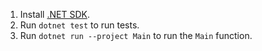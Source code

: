 1. Install [.NET SDK](https://learn.microsoft.com/en-us/dotnet/core/install/).
2. Run `dotnet test` to run tests.
3. Run `dotnet run --project Main` to run the `Main` function.
